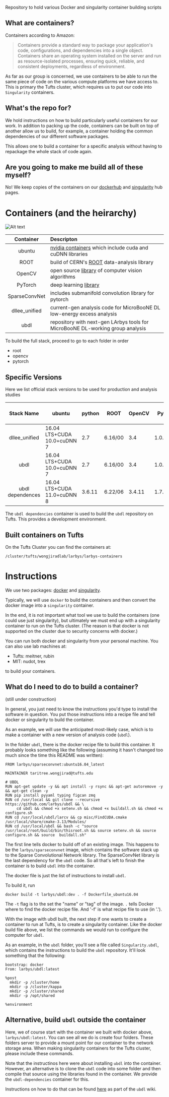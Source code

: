Repository to hold various Docker and singularity container building scripts


## What are containers?

Containers according to Amazon:

>Containers provide a standard way to package your application's code, configurations, and dependencies into a single object.
>Containers share an operating system installed on the server and run as resource-isolated processes, ensuring quick,
>reliable, and consistent deployments, regardless of environment.

As far as our group is concerned, we use containers to be able to run the same piece of code on
the various compute platforms we have access to.
This is primary the Tufts cluster, which requires us to put our code into `Singularity` containers.

## What's the repo for?

We hold instructions on how to build particularly useful containers for our work.
In addition to packing up the code, containers can be built on top of another allow us to build, for example,
a container holding the common dependencies of our different software packages.

This allows one to build a container for a specific analysis without having to repackage the whole stack of code again.

## Are you going to make me build all of these myself?

No! We keep copies of the containers on our [dockerhub](dockerhub) and [singularity](https://www.singularity-hub.org/collections/2494) hub pages.

# Containers (and the heirarchy)

![Alt text](https://g.gravizo.com/source/custom_mark10?https%3A%2F%2Fraw.githubusercontent.com%2FLArbys%2Flarbys-containers%2Fmaster%2Fcontainer_graph.dot)

| Container | Descripton |
|:---------:|:-----------|
| ubuntu    | [nvidia containers](https://hub.docker.com/r/nvidia/cuda/) which include cuda and cuDNN libraries |
| ROOT      | build of CERN's [ROOT](https://github.com/root-project/root) data-analysis library |
| OpenCV    | open source [library](https://github.com/opencv/opencv) of computer vision algorithms |
| PyTorch   | deep learning [library](https://pytorch.org/) |
| SparseConvNet | includes submanifold convolution library for pytorch |
| dllee_unified   | current-gen analysis code for MicroBooNE DL low-energy excess analysis |
| ubdl      | repository with next-gen LArbys tools for MicroBooNE DL-working group analysis |

To build the full stack, proceed to go to each folder in order
* root
* opencv
* pytorch

## Specific Versions

Here we list official stack versions to be used for production and analysis studies

| Stack Name | ubuntu     | python |  ROOT    | OpenCV | PyTorch   | SubConvNet (nutufts-fork) | dllee_unified | ubdl  |
|:----------:| ---------- | ------ | -------- | ------ | --------- | ------------------------- | ------------- | ----- |
|  dllee_unified |  16.04 LTS+CUDA 10.0+cuDNN 7 | 2.7 | 6.16/00 | 3.4    | 1.0.1post2 | tagXXXXXX  | tagXXXXXXXX   |  n/a  |
|  ubdl |  16.04 LTS+CUDA 10.0+cuDNN 7 | 2.7 | 6.16/00 | 3.4    | 1.0.1post2 | tagXXXXXX  |    n/a        |  tagxxxx |
|  ubdl dependences |  16.04 LTS+CUDA 11.0+cuDNN 8 | 3.6.11 | 6.22/06 | 3.4.11   | 1.7.1 | 7dfbd0f |    n/a        |  n/a |

The `ubdl dependencies` container is used to build the `ubdl` repository on Tufts.
This provides a development environment.

## Built containers on Tufts

On the Tufts Cluster you can find the containers at:

    /cluster/tufts/wongjiradlab/larbys/larbys-containers

# Instructions

We use two packages: [docker](https://www.docker.com/why-docker) and [singularity](https://www.sylabs.io/singularity/).

Typically, we will use `docker` to build the containers and then convert the docker image into a `singularity` container.

In the end, it is not important what tool we use to build the containers (one could use just singularity), but ultimately we must end up with a singularity container to run on the Tufts cluster.  (The reason is that docker is not supported on the cluster due to security concerns with docker.)

You can run both docker and singularity from your personal machine. You can also use lab machines at:

* Tufts: meitner, rubin
* MIT: nudot, trex

to build your containers.


## What do I need to do to build a container?

(still under construction)

In general, you just need to know the instructions you'd type to install the software in question. 
You put those instructions into a recipe file and tell docker or singularity to build the container.

As an example, we will use the anticipated most-likely case, which is to make a container with a new version of analysis code (`ubdl`).

In the folder `ubdl`, there is the docker recipe file to build this container.
It probably looks something like the following (assuming it hasn't changed too much since the time this README was written):

```
FROM larbys/sparseconvnet:ubuntu16.04_latest

MAINTAINER taritree.wongjirad@tufts.edu

# UBDL
RUN apt-get update -y && apt install -y rsync && apt-get autoremove -y && apt-get clean -y
RUN pip install pyyaml typing figcan zmq
RUN cd /usr/local && git clone --recursive https://github.com/larbys/ubdl && \
     cd ubdl && chmod +x setenv.sh && chmod +x buildall.sh && chmod +x configure.sh
RUN cd /usr/local/ubdl/larcv && cp misc/FindCUDA.cmake /usr/local/share/cmake-3.13/Modules/
RUN cd /usr/local/ubdl && bash -c "source /usr/local/root/build/bin/thisroot.sh && source setenv.sh && source configure.sh && source  buildall.sh"
```

The first line tells docker to build off of an existing image.
This happens to be the `larbys/sparseconvnet` image,
which contains the software stack up to the Sparse Convolutional Network library.
The SparseConvNet library is the last dependency for the `ubdl` code.
So all that's left to finish the container is to build `ubdl` into the container.

The docker file is just the list of instructions to install `ubdl`.

To build it, run

    docker build -t larbys/ubdl:dev . -f Dockerfile_ubuntu16.04

The `-t` flag is to the set the "name" or "tag" of the image.
`.` tells Docker where to find the docker recipe file.
And '-f' is what recipe file to use (in '.').

With the image with ubdl built, the next step if one wants to create a container to run
at Tufts, is to create a singularity container.
Like the docker build file above,
we list the commands we would run to configure the computer for `ubdl`.

As an example, in the `ubdl` folder,
you'll see a file called `Singularity.ubdl`,
which contains the instructions to build the `ubdl` repository.
It'll look something that the following:

```
bootstrap: docker
From: larbys/ubdl:latest

%post
  mkdir -p /cluster/home
  mkdir -p /cluster/kappa
  mkdir -p /cluster/shared
  mkdir -p /opt/shared

%environment

```

## Alternative, build `ubdl` outside the container

Here, we of course start with the container we built with docker above, `larbys/ubdl:latest`.
You can see all we do is create four folders.
These folders server to provide a mount point for our container to the network storage area.
When making singularity containers for the Tufts cluster,
please include these commands.

Note that the instructinos here were about installing `ubdl` into the container.
However, an alternative is to clone the `ubdl` code into some folder and then compile that source
using the libraries found in the container.
We provide the `ubdl-dependencies` container for this.

Instructions on how to do that can be found [here](https://github.com/LArbys/ubdl/wiki/Build-development-copy-of-UBDL-with-container)
as part of the `ubdl` wiki.
